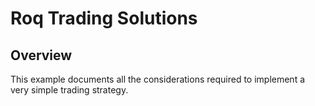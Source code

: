 # Roq Trading Solutions

## Overview

This example documents all the considerations required to implement a
very simple trading strategy.
